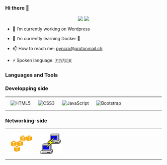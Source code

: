### Hi there 👋

<div id="header" align="center">
          <a>
           <img src="https://img.shields.io/twitter/follow/Pyncro?color=darkblue&label=%40Pyncro&logo=twitter&logoColor=darkblue&style=for-the-badge">
          </a>
          <a>
           <img src="https://img.shields.io/twitter/follow/pyncro?style=social">
          </a>
          
</div>


- 🔭 I’m currently working on Wordpress
- 🌱 I’m currently learning Docker 🐳
- 📫 How to reach me: pyncro@protonmail.ch

- ⚡ Spoken language: 🇫🇷/🇬🇧


### Languages and Tools  

          
  
### Developping side

<table><tr><td valign="top" width="33%">
  
<div align="left">  
<img style="margin: 10px" src="https://profilinator.rishav.dev/skills-assets/html5-original-wordmark.svg" alt="HTML5" height="70" /> 
<img style="margin: 10px" src="https://profilinator.rishav.dev/skills-assets/css3-original-wordmark.svg" alt="CSS3" height="70" />   
<img style="margin: 10px" src="https://profilinator.rishav.dev/skills-assets/javascript-original.svg" alt="JavaScript" height="70" />  
<img style="margin: 10px" src="https://profilinator.rishav.dev/skills-assets/bootstrap-plain.svg" alt="Bootstrap" height="70" /> 

</div>
</table>

 
  
### Networking-side

<table><tr><td valign="top" width="33%">
  
<div align="left">  
<img style="margin: 10px" src="https://raw.githubusercontent.com/devicons/devicon/1119b9f84c0290e0f0b38982099a2bd027a48bf1/icons/amazonwebservices/amazonwebservices-original.svg" alt="AWS" height="70" />  
<img style="margin: 10px" src="https://raw.githubusercontent.com/devicons/devicon/1119b9f84c0290e0f0b38982099a2bd027a48bf1/icons/putty/putty-original.svg" alt="PuTy" height="70" />  

</div>
</table>



<!--



https://shields.io (for badges)

https://github.com/devicons/devicon/tree/master/icons (icons folder)

-->
